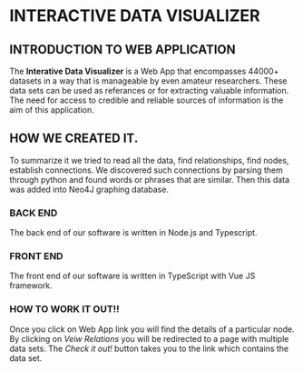 # INTERACTIVE DATA VISUALIZER

## INTRODUCTION TO WEB APPLICATION

The **Interative Data Visualizer** is a Web App that encompasses 44000+ datasets in a way that is manageable by even amateur researchers. These data sets can be used as referances or for extracting valuable information. The need for access to credible and reliable sources of information is the aim of this application. 


## HOW WE CREATED IT.

To summarize it we tried to read all the data, find relationships, find nodes, establish connections. We discovered such connections by parsing them through python and found words or phrases that are similar. Then this data was added into Neo4J graphing database. 
### BACK END

The back end of our software is written in Node.js and Typescript. 

### FRONT END

The front end of our software is written in TypeScript with Vue JS framework.

### HOW TO WORK IT OUT!!

Once you click on Web App link you will find the details of a particular node. By clicking on *Veiw Relations* you will be redirected to a page with multiple data sets. The *Check it out!* button takes you to the link which contains the data set.
